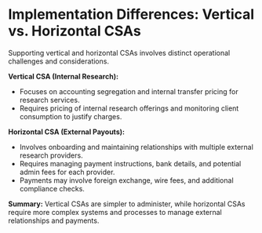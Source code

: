 # Implementation Differences: Vertical vs. Horizontal CSAs

Supporting vertical and horizontal CSAs involves distinct operational challenges and considerations.

**Vertical CSA (Internal Research):**
- Focuses on accounting segregation and internal transfer pricing for research services.
- Requires pricing of internal research offerings and monitoring client consumption to justify charges.

**Horizontal CSA (External Payouts):**
- Involves onboarding and maintaining relationships with multiple external research providers.
- Requires managing payment instructions, bank details, and potential admin fees for each provider.
- Payments may involve foreign exchange, wire fees, and additional compliance checks.

**Summary:**
Vertical CSAs are simpler to administer, while horizontal CSAs require more complex systems and processes to manage external relationships and payments. 